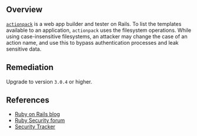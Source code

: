 ## Overview
[`actionpack`](https://rubygems.org/gems/actionpack) is a web app builder and tester on Rails.
To list the templates available to an application, `actionpack` uses the filesystem operations. While using case-insensitive filesystems, an attacker may change the case of an action name, and use this to bypass authentication processes and leak sensitive data.

## Remediation
Upgrade to version `3.0.4` or higher.

## References
- [Ruby on Rails blog](http://weblog.rubyonrails.org/2011/2/8/new-releases-2-3-11-and-3-0-4/)
- [Ruby Security forum](https://groups.google.com/forum/#!topic/rubyonrails-security/Ni8fvBdhszY)
- [Security Tracker](http://securitytracker.com/id?1025061)
